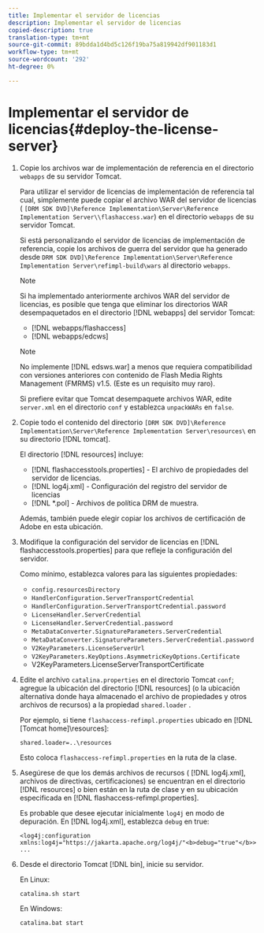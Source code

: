 ```yaml
---
title: Implementar el servidor de licencias
description: Implementar el servidor de licencias
copied-description: true
translation-type: tm+mt
source-git-commit: 89bdda1d4bd5c126f19ba75a819942df901183d1
workflow-type: tm+mt
source-wordcount: '292'
ht-degree: 0%

---
```



# Implementar el servidor de licencias{#deploy-the-license-server}

1. Copie los archivos war de implementación de referencia en el directorio `webapps` de su servidor Tomcat.

   Para utilizar el servidor de licencias de implementación de referencia tal cual, simplemente puede copiar el archivo WAR del servidor de licencias ( `[DRM SDK DVD]\Reference Implementation\Server\Reference Implementation Server\\flashaccess.war`) en el directorio `webapps` de su servidor Tomcat.

   Si está personalizando el servidor de licencias de implementación de referencia, copie los archivos de guerra del servidor que ha generado desde `DRM SDK DVD]\Reference Implementation\Server\Reference Implementation Server\refimpl-build\wars` al directorio `webapps`.

   >[!NOTE]
   >
   >Si ha implementado anteriormente archivos WAR del servidor de licencias, es posible que tenga que eliminar los directorios WAR desempaquetados en el directorio [!DNL webapps] del servidor Tomcat:
   >
   >* [!DNL webapps/flashaccess]
   >* [!DNL webapps/edcws]


   >[!NOTE]
   >
   >No implemente [!DNL edsws.war] a menos que requiera compatibilidad con versiones anteriores con contenido de Flash Media Rights Management (FMRMS) v1.5. (Este es un requisito muy raro).
   >
   >Si prefiere evitar que Tomcat desempaquete archivos WAR, edite `server.xml` en el directorio `conf` y establezca `unpackWARs` en `false`.

1. Copie todo el contenido del directorio `[DRM SDK DVD]\Reference Implementation\Server\Reference Implementation Server\resources\` en su directorio [!DNL tomcat].

   El directorio [!DNL resources] incluye:

   * [!DNL flashaccesstools.properties] - El archivo de propiedades del servidor de licencias.
   * [!DNL log4j.xml] - Configuración del registro del servidor de licencias
   * [!DNL *.pol] - Archivos de política DRM de muestra.

   Además, también puede elegir copiar los archivos de certificación de Adobe en esta ubicación.

1. Modifique la configuración del servidor de licencias en [!DNL flashaccesstools.properties] para que refleje la configuración del servidor.

   Como mínimo, establezca valores para las siguientes propiedades:

   * `config.resourcesDirectory`
   * `HandlerConfiguration.ServerTransportCredential`
   * `HandlerConfiguration.ServerTransportCredential.password`
   * `LicenseHandler.ServerCredential`
   * `LicenseHandler.ServerCredential.password`
   * `MetaDataConverter.SignatureParameters.ServerCredential`
   * `MetaDataConverter.SignatureParameters.ServerCredential.password`
   * `V2KeyParameters.LicenseServerUrl`
   * `V2KeyParameters.KeyOptions.AsymmetricKeyOptions.Certificate`
   * V2KeyParameters.LicenseServerTransportCertificate

1. Edite el archivo `catalina.properties` en el directorio Tomcat `conf`; agregue la ubicación del directorio [!DNL resources] (o la ubicación alternativa donde haya almacenado el archivo de propiedades y otros archivos de recursos) a la propiedad `shared.loader` .

   Por ejemplo, si tiene `flashaccess-refimpl.properties` ubicado en [!DNL [Tomcat home]\resources\]:

   ```
   shared.loader=..\resources
   ```

   Esto coloca `flashaccess-refimpl.properties` en la ruta de la clase.
1. Asegúrese de que los demás archivos de recursos ( [!DNL log4j.xml], archivos de directivas, certificaciones) se encuentran en el directorio [!DNL resources] o bien están en la ruta de clase y en su ubicación especificada en [!DNL flashaccess-refimpl.properties].

   Es probable que desee ejecutar inicialmente `log4j` en modo de depuración. En [!DNL log4j.xml], establezca `debug` en true:

   ```
   <log4j:configuration xmlns:log4j="https://jakarta.apache.org/log4j/"<b>debug="true"</b>>
   ...
   ```

1. Desde el directorio Tomcat [!DNL bin], inicie su servidor.

   En Linux:

   ```
   catalina.sh start
   ```

   En Windows:

   ```
   catalina.bat start
   ```
